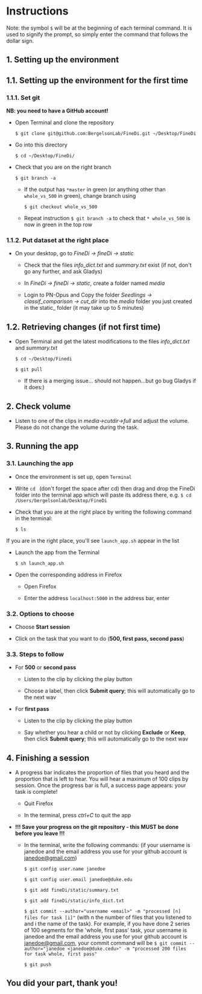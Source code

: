 # Instructions

Note: the symbol `$` will be at the beginning of each terminal command. It is used to signify the prompt, so simply enter the command that follows the dollar sign.

## 1. Setting up the environment

## 1.1. Setting up the environment for the first time

### 1.1.1. Set git

__NB: you need to have a GitHub account!__

- Open Terminal and clone the repository

  `$ git clone git@github.com:BergelsonLab/FineDi.git ~/Desktop/FineDi`

- Go into this directory

  `$ cd ~/Desktop/FineDi/`

- Check that you are on the right branch

  `$ git branch -a`

  - If the output has `*master` in green (or anything other than `whole_vs_500` in green), change branch using

    `$ git checkout whole_vs_500`
    
  - Repeat instruction `$ git branch -a` to check that `* whole_vs_500` is now in green in the top row


### 1.1.2. Put dataset at the right place

- On your desktop, go to _FineDi -> fineDi -> static_

  - Check that the files _info_dict.txt_ and _summary.txt_ exist (if not, don't go any further, and ask Gladys)

  - In _FineDi -> fineDi -> static_, create a folder named _media_

  - Login to PN-Opus and Copy the folder _Seedlings -> classif_comparison -> cut_dir_ into the  _media_ folder you just created in the static_ folder (it may take up to 5 minutes)

## 1.2. Retrieving changes (if not first time)

- Open Terminal and get the latest modifications to the files _info_dict.txt_ and _summary.txt_

  `$ cd ~/Desktop/Finedi`

  `$ git pull`

  - If there is a merging issue... should not happen...but go bug Gladys if it does:)
  
## 2. Check volume

- Listen to one of the clips in _media->cutdir->full_ and adjust the volume. Please do not change the volume during the task.
  
## 3. Running the app

### 3.1. Launching the app

- Once the environment is set up, open `Terminal`

- Write `cd ` (don't forget the space after cd) then drag and drop the FineDi folder into the terminal app which will paste its address there, e.g. `$ cd /Users/bergelsonlab/Desktop/FineDi`

- Check that you are at the right place by writing the following command in the terminal:

  `$ ls`

If you are in the right place, you'll see `launch_app.sh` appear in the list

- Launch the app from the Terminal

  `$ sh launch_app.sh`

- Open the corresponding address in Firefox

  - Open Firefox

  - Enter the address `localhost:5000` in the address bar, enter

### 3.2. Options to choose

- Choose __Start session__

- Click on the task that you want to do (__500, first pass, second pass__)

### 3.3. Steps to follow

- For __500__ or __second pass__

  - Listen to the clip by clicking the play button

  - Choose a label, then click __Submit query__; this will automatically go to the next wav

- For __first pass__

  - Listen to the clip by clicking the play button

  - Say whether you hear a child or not by clicking __Exclude__ or __Keep__, then click __Submit query__; this will automatically go to the next wav

## 4. Finishing a session

- A progress bar indicates the proportion of files that you heard and the proportion that is left to hear. You will hear a maximum of 100 clips by session. Once the progress bar is full, a success page appears: your task is complete!

  - Quit Firefox

  - In the terminal, press _ctrl+C_ to quit the app

- __!!! Save your progress on the git repository - this MUST be done before you leave !!!__

  - In the terminal, write the following commands:
    (if your username is janedoe and the email address you use for your github account is janedoe@gmail.com)
    
    `$ git config user.name janedoe`
    
    `$ git config user.email janedoe@duke.edu`

    `$ git add fineDi/static/summary.txt`

    `$ git add fineDi/static/info_dict.txt`

    `$ git commit --author="username <email>" -m "processed [n] files for task [i]"` (with n the number of files that you listened to and i the name of the task). For example, if you have done 2 series of 100 segments for the 'whole, first pass' task, your username is janedoe and the email address you use for your github account is janedoe@gmail.com, your commit command will be `$ git commit --author="janedoe <janedoe@duke.cedu>" -m "processed 200 files for task whole, first pass"`

    `$ git push`


## You did your part, thank you!
